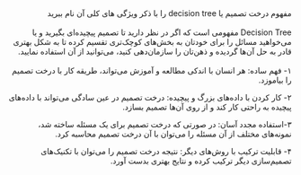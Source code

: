 ##

#####

<div dir="rtl">
مفهوم درخت تصمیم یا decision tree را با ذکر ویژگی های کلی آن نام ببرید
  </div>
<br/>

<div dir="rtl">
Decision Tree مفهومی است که اگر در نظر دارید تا تصمیم پیچیده‌ای بگیرید و یا می‌خواهید مسائل را برای خودتان به بخش‌های کوچک‌تری تقسیم کرده تا به شکل بهتری قادر به حل آن‌ها گردیده و ذهن‌تان را سازمان‌دهی کنید، می‌توانید از آن استفاده نمایید.
  </div>

<br/>
<div dir="rtl">
۱- فهم ساده: هر انسان با اندکی مطالعه و آموزش می‌تواند، طریقه کار با درخت تصمیم را بیاموزد.

۲- کار کردن با داده‌های بزرگ و پیچیده: درخت تصمیم در عین سادگی می‌تواند با داده‌های پیچیده به راحتی کار کند و از روی آن‌ها تصمیم بسازد.

۳-استفاده مجدد آسان: در صورتی که درخت تصمیم برای یک مسئله ساخته شد، نمونه‌های مختلف از آن مسئله را می‌توان با آن درخت تصمیم محاسبه کرد.

۴- قابلیت ترکیب با روش‌های دیگر: نتیجه درخت تصمیم را می‌توان با تکنیک‌های تصمیم‌سازی دیگر ترکیب کرده و نتایج بهتری بدست آورد.
<br/>
